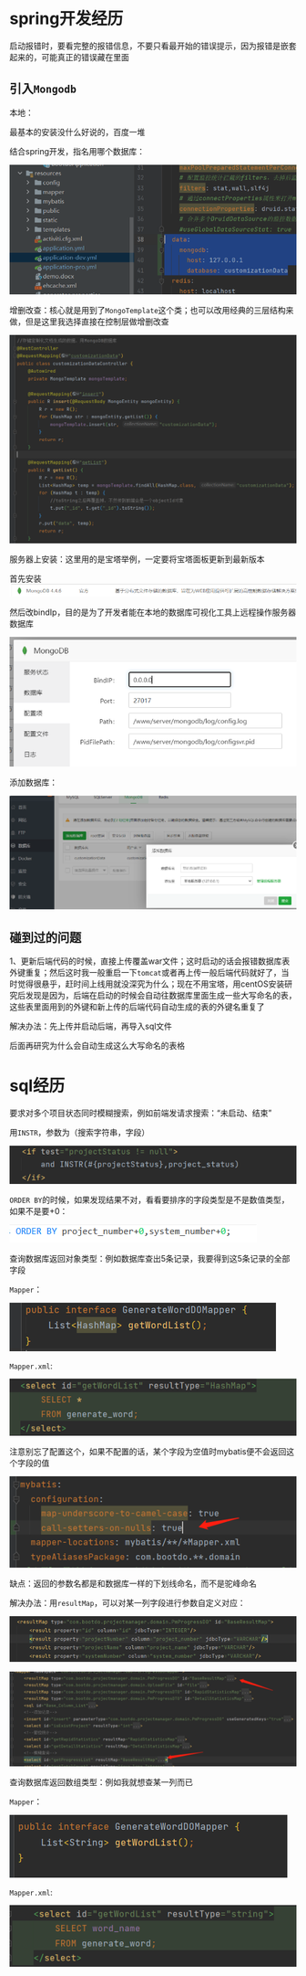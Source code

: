 # spring开发经历

启动报错时，要看完整的报错信息，不要只看最开始的错误提示，因为报错是嵌套起来的，可能真正的错误藏在里面



## 引入`Mongodb`

本地：

最基本的安装没什么好说的，百度一堆

结合spring开发，指名用哪个数据库：

![image-20220726151847034](README/image-20220726151847034.png)

增删改查：核心就是用到了`MongoTemplate`这个类；也可以改用经典的三层结构来做，但是这里我选择直接在控制层做增删改查

![image-20220726152110155](README/image-20220726152110155.png)

服务器上安装：这里用的是宝塔举例，一定要将宝塔面板更新到最新版本

首先安装![image-20220726152216091](README/image-20220726152216091.png)

然后改bindIp，目的是为了开发者能在本地的数据库可视化工具上远程操作服务器数据库

![image-20220726152305615](README/image-20220726152305615.png)

添加数据库：

![image-20220726152359348](README/image-20220726152359348.png)

## 碰到过的问题

1、更新后端代码的时候，直接上传覆盖war文件；这时启动的话会报错数据库表外键重复；然后这时我一般重启一下`tomcat`或者再上传一般后端代码就好了，当时觉得很悬乎，赶时间上线用就没深究为什么；现在不用宝塔，用centOS安装研究后发现是因为，后端在启动的时候会自动往数据库里面生成一些大写命名的表，这些表里面用到的外键和新上传的后端代码自动生成的表的外键名重复了

解决办法：先上传并启动后端，再导入sql文件

后面再研究为什么会自动生成这么大写命名的表格

# sql经历

要求对多个项目状态同时模糊搜索，例如前端发请求搜索：“未启动、结束”

用`INSTR`，参数为（搜索字符串，字段）

![image-20220611220331463](README/image-20220611220331463.png)



`ORDER BY`的时候，如果发现结果不对，看看要排序的字段类型是不是数值类型，如果不是要+0：

![image-20220611220702118](README/image-20220611220702118.png)



查询数据库返回对象类型：例如数据库查出5条记录，我要得到这5条记录的全部字段



`Mapper`：

![image-20220622114040527](README/image-20220622114040527.png)

`Mapper.xml`:

![image-20220622114022056](README/image-20220622114022056.png)

注意别忘了配置这个，如果不配置的话，某个字段为空值时mybatis便不会返回这个字段的值

![image-20220622114100782](README/image-20220622114100782.png)

缺点：返回的参数名都是和数据库一样的下划线命名，而不是驼峰命名

解决办法：用`resultMap`，可以对某一列字段进行参数自定义对应：

![image-20220622114925201](README/image-20220622114925201.png)

![image-20220622114828271](README/image-20220622114828271.png)



查询数据库返回数组类型：例如我就想查某一列而已

`Mapper`：

![image-20220622111452927](README/image-20220622111452927.png)

`Mapper.xml`:

![image-20220622111523020](README/image-20220622111523020.png)